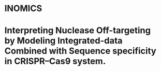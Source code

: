 # INOMICS
# Interpreting Nuclease Off-targeting by Modeling Integrated-data Combined with Sequence specificity in CRISPR–Cas9 system.
